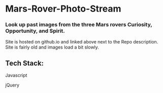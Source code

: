 # Mars-Rover-Photo-Stream

### Look up past images from the three Mars rovers Curiosity, Opportunity, and Spirit.

Site is hosted on github.io and linked above next to the Repo description. Site is fairly old and images load a bit slowly.

## Tech Stack:
Javascript

jQuery
